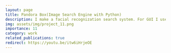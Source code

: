 ```yaml
---
layout: page
title: Pandora Box(Image Search Engine with Python)
description: I make a facial recognization search system. For GUI I use the python Tkinter library. It can dynamically record new faces and save their details. You can search person by scanning them or uploading their picture.
img: assets/img/project_11.png
importance: 11
category: work
related_publications: true
redirect: https://youtu.be/itw6iHrjeOE
---
```

